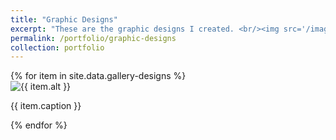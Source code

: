```yaml
---
title: "Graphic Designs"
excerpt: "These are the graphic designs I created. <br/><img src='/images/500x300.png'>"
permalink: /portfolio/graphic-designs
collection: portfolio
---
```


<div class="row">
{% for item in site.data.gallery-designs %}
  <div class="col-md-4">
    <img src="{{ item.image }}" alt="{{ item.alt }}" class="img-fluid rounded">
    <p class="caption text-center">{{ item.caption }}</p>
  </div>
{% endfor %}
</div>